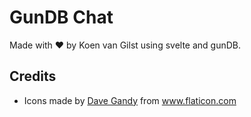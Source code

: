 # GunDB Chat

Made with ♥️ by Koen van Gilst using svelte and gunDB.

## Credits

- Icons made by <a href="https://www.flaticon.com/authors/dave-gandy" title="Dave Gandy">Dave Gandy</a> from <a href="https://www.flaticon.com/" title="Flaticon"> www.flaticon.com</a>
